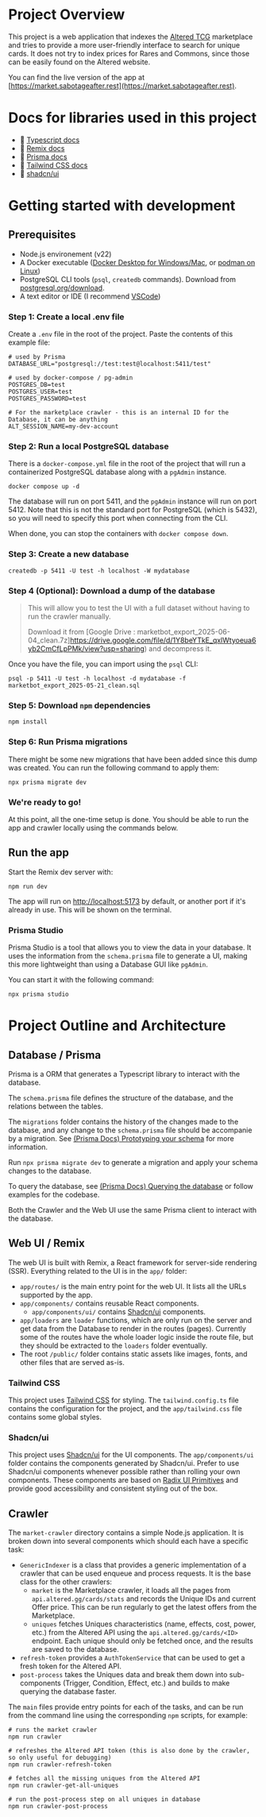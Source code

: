 # Project Overview

This project is a web application that indexes the [Altered TCG](https://www.altered.gg/) marketplace and tries to provide a more user-friendly interface to search for unique cards. It does not try to index prices for Rares and Commons, since those can be easily found on the Altered website.

You can find the live version of the app at [https://market.sabotageafter.rest](https://market.sabotageafter.rest).

# Docs for libraries used in this project

- 📖 [Typescript docs](https://www.typescriptlang.org/docs/)
- 📖 [Remix docs](https://remix.run/docs)
- 📖 [Prisma docs](https://www.prisma.io/docs)
- 📖 [Tailwind CSS docs](https://tailwindcss.com/docs)
- 📖 [shadcn/ui](https://ui.shadcn.com/docs)

# Getting started with development

## Prerequisites

- Node.js environement (v22)
- A Docker executable ([Docker Desktop for Windows/Mac](https://www.docker.com/products/docker-desktop/), or [podman on Linux](https://podman.io/))
- PostgreSQL CLI tools (`psql`, `createdb` commands). Download from [postgresql.org/download](https://www.postgresql.org/download/).
- A text editor or IDE (I recommend [VSCode](https://code.visualstudio.com/))

### Step 1: Create a local .env file

Create a `.env` file in the root of the project. Paste the contents of this example file:
```
# used by Prisma
DATABASE_URL="postgresql://test:test@localhost:5411/test"

# used by docker-compose / pg-admin
POSTGRES_DB=test
POSTGRES_USER=test
POSTGRES_PASSWORD=test

# For the marketplace crawler - this is an internal ID for the Database, it can be anything
ALT_SESSION_NAME=my-dev-account
```

### Step 2: Run a local PostgreSQL database

There is a `docker-compose.yml` file in the root of the project that will run a containerized PostgreSQL database along with a `pgAdmin` instance.

```
docker compose up -d
```

The database will run on port 5411, and the `pgAdmin` instance will run on port 5412. Note that this is not the standard port for PostgreSQL (which is 5432), so you will need to specify this port when connecting from the CLI.

When done, you can stop the containers with `docker compose down`.

### Step 3: Create a new database

```
createdb -p 5411 -U test -h localhost -W mydatabase
```

### Step 4 (Optional): Download a dump of the database

> This will allow you to test the UI with a full dataset without having to run the crawler manually.
>
> Download it from [Google Drive : marketbot_export_2025-06-04_clean.7z]https://drive.google.com/file/d/1Y8beYTkE_qxlWtyoeua6yb2CmCfLpPMk/view?usp=sharing) and decompress it.

Once you have the file, you can import using the `psql` CLI:

```
psql -p 5411 -U test -h localhost -d mydatabase -f marketbot_export_2025-05-21_clean.sql
```

### Step 5: Download `npm` dependencies

```
npm install
```

### Step 6: Run Prisma migrations

There might be some new migrations that have been added since this dump was created. You can run the following command to apply them:

```
npx prisma migrate dev
```

### We're ready to go!

At this point, all the one-time setup is done. You should be able to run the app and crawler locally using the commands below.


## Run the app

Start the Remix dev server with:
```
npm run dev
```

The app will run on [http://localhost:5173](http://localhost:5173) by default, or another port if it's already in use. This will be shown on the terminal.

### Prisma Studio

Prisma Studio is a tool that allows you to view the data in your database. It uses the information from the `schema.prisma` file to generate a UI, making this more lightweight than using a Database GUI like `pgAdmin`.

You can start it with the following command:
```
npx prisma studio
```

# Project Outline and Architecture

## Database / Prisma

Prisma is a ORM that generates a Typescript library to interact with the database.

The `schema.prisma` file defines the structure of the database, and the relations between the tables.

The `migrations` folder contains the history of the changes made to the database, and any change to the `schema.prisma` file should be accompanie by a migration. See [(Prisma Docs) Prototyping your schema](https://www.prisma.io/docs/orm/prisma-migrate/workflows/prototyping-your-schema) for more information.

Run `npx prisma migrate dev` to generate a migration and apply your schema changes to the database.

To query the database, see [(Prisma Docs) Querying the database](https://www.prisma.io/docs/orm/prisma-client/queries) or follow examples for the codebase.

Both the Crawler and the Web UI use the same Prisma client to interact with the database.

## Web UI / Remix

The web UI is built with Remix, a React framework for server-side rendering (SSR). Everything related to the UI is in the `app/` folder:
* `app/routes/` is the main entry point for the web UI. It lists all the URLs supported by the app.
* `app/components/` contains reusable React components.
  * `app/components/ui/` contains [Shadcn/ui](https://ui.shadcn.com/) components.
* `app/loaders` are `loader` functions, which are only run on the server and get data from the Database to render in the routes (pages). Currently some of the routes have the whole loader logic inside the route file, but they should be extracted to the `loaders` folder eventually.
* The root `/public/` folder contains static assets like images, fonts, and other files that are served as-is.

### Tailwind CSS

This project uses [Tailwind CSS](https://tailwindcss.com/) for styling. The `tailwind.config.ts` file contains the configuration for the project, and the `app/tailwind.css` file contains some global styles.

### Shadcn/ui

This project uses [Shadcn/ui](https://ui.shadcn.com/) for the UI components. The `app/components/ui` folder contains the components generated by Shadcn/ui. Prefer to use Shadcn/ui components whenever possible rather than rolling your own components. These components are based on [Radix UI Primitives](https://www.radix-ui.com/primitives) and provide good accessibility and consistent styling out of the box.

## Crawler

The `market-crawler` directory contains a simple Node.js application. It is broken down into several components which should each have a specific task:
* `GenericIndexer` is a class that provides a generic implementation of a crawler that can be used enqueue and process requests. It is the base class for the other crawlers:
  * `market` is the Marketplace crawler, it loads all the pages from `api.altered.gg/cards/stats` and records the Unique IDs and current Offer price. This can be run regularly to get the latest offers from the Marketplace.
  * `uniques` fetches Uniques characteristics (name, effects, cost, power, etc.) from the Altered API using the `api.altered.gg/cards/<ID>` endpoint. Each unique should only be fetched once, and the results are saved to the database.
* `refresh-token` provides a `AuthTokenService` that can be used to get a fresh token for the Altered API.
* `post-process` takes the Uniques data and break them down into sub-components (Trigger, Condition, Effect, etc.) and builds to make querying the database faster.

The `main` files provide entry points for each of the tasks, and can be run from the command line using the corresponding `npm` scripts, for example:
```
# runs the market crawler
npm run crawler 

# refreshes the Altered API token (this is also done by the crawler, so only useful for debugging)
npm run crawler-refresh-token

# fetches all the missing uniques from the Altered API
npm run crawler-get-all-uniques 

# run the post-process step on all uniques in database
npm run crawler-post-process
```


